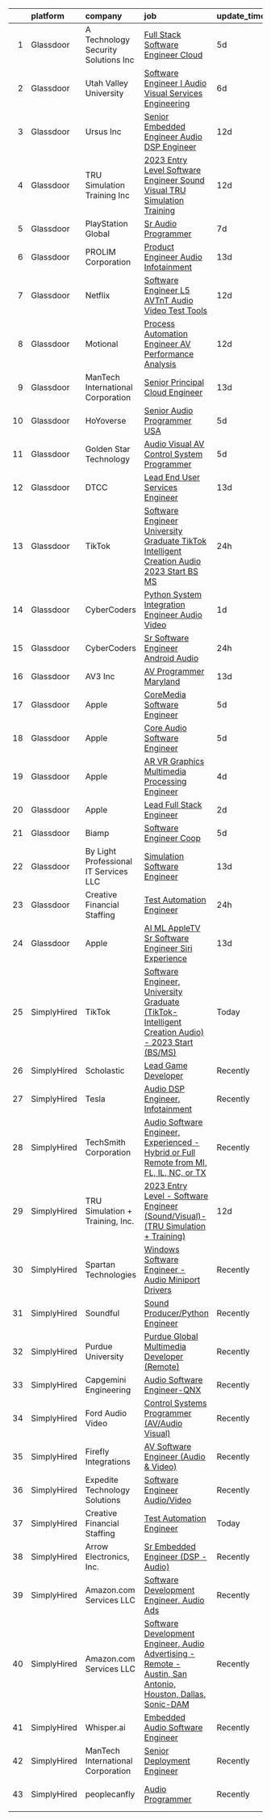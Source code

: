 

|    | platform    | company                                 | job                                                                                                                                                                                                                                                                                                                                                                                                                                                                                                                                                                                                                                                                                                                                                                                                                                                                                                                                                                                                                                                                                                                                                                                                                                                                                                                                                                                                                                | update_time   | location                 |
|---:|:------------|:----------------------------------------|:-----------------------------------------------------------------------------------------------------------------------------------------------------------------------------------------------------------------------------------------------------------------------------------------------------------------------------------------------------------------------------------------------------------------------------------------------------------------------------------------------------------------------------------------------------------------------------------------------------------------------------------------------------------------------------------------------------------------------------------------------------------------------------------------------------------------------------------------------------------------------------------------------------------------------------------------------------------------------------------------------------------------------------------------------------------------------------------------------------------------------------------------------------------------------------------------------------------------------------------------------------------------------------------------------------------------------------------------------------------------------------------------------------------------------------------|:--------------|:-------------------------|
|  1 | Glassdoor   | A  Technology   Security Solutions  Inc | [Full Stack Software Engineer   Cloud](https://www.glassdoor.com/partner/jobListing.htm?pos=115&ao=1136043&s=58&guid=00000183a6fd0316a572b131212b2d5f&src=GD_JOB_AD&t=SR&vt=w&ea=1&cs=1_ea68f1a3&cb=1664953943080&jobListingId=1008171583440&jrtk=3-0-1gejfq0pvii12801-1gejfq0qf298c000-4c564279863fe9e4-)                                                                                                                                                                                                                                                                                                                                                                                                                                                                                                                                                                                                                                                                                                                                                                                                                                                                                                                                                                                                                                                                                                                         | 5d            | Bay Shore, NY            |
|  2 | Glassdoor   | Utah Valley University                  | [Software Engineer I   Audio Visual Services   Engineering](https://www.glassdoor.com/partner/jobListing.htm?pos=120&ao=1136043&s=58&guid=00000183a6fd0316a572b131212b2d5f&src=GD_JOB_AD&t=SR&vt=w&cs=1_defe038e&cb=1664953943080&jobListingId=1008168158710&jrtk=3-0-1gejfq0pvii12801-1gejfq0qf298c000-560c416b734860a5-)                                                                                                                                                                                                                                                                                                                                                                                                                                                                                                                                                                                                                                                                                                                                                                                                                                                                                                                                                                                                                                                                                                         | 6d            | Orem, UT                 |
|  3 | Glassdoor   | Ursus  Inc                              | [Senior Embedded Engineer Audio DSP Engineer](https://www.glassdoor.com/partner/jobListing.htm?pos=107&ao=1110586&s=58&guid=00000183a6fd0316a572b131212b2d5f&src=GD_JOB_AD&t=SR&vt=w&ea=1&cs=1_894bb73d&cb=1664953943079&jobListingId=1008156250918&cpc=A65DF3A704A48F9B&jrtk=3-0-1gejfq0pvii12801-1gejfq0qf298c000-c202c0907b85c4e3--6NYlbfkN0CT8vBT9H5mqECx2dfLV_FONLPDKpIRssxVwtj05Tmm4rA5I0VNOPdM1oYsK66ov5oW1eu-rNZLOOaHJs42XQJ51uid_tkDjFEzyUTHlE9HiiBjdkROgZdHDazCl4dzkhW1InTUi3HpW84vThWvEtFZ9xC9fxrIWviREsZUGPt5plA5N_rAtvrWBiO_zBZxkHUmH6Ar6gge6vcDEO-yvLAD_qweZ8MqTAqsCMNARYK6DQOwDZRIfSCXF9tQzJzECVcShsECVTHYq2sdL8jCKnBmZFXQB35W-ESrqa2k44naE4HaSEXsfyaaUnw-01RjWfdO_y-CYVM6badNdeqbJW7swvQWnO_2jd4DvWrh43_XyD1nANkVVrUYFdWUQrSvl04a3v-2vxzO0vfIH3ImNazY-w5lwuS8Ec6OWf3ZJYjsOU1pt0dk1niahtFOeKvVNyzChIbDZQBZebHz0bk3steIuIY3CmjbuFv_EDVc4oyYXWohFQdRt0MMORqfDCKwl7IuovdA_A8_3izVViCE-Ijn70QXBksin0mcqQPyxd6SKe-NmsYSGKgKBn7bpZg9AHe5X1poim9AA3924z7WjLha4E696bEWkhCAxvgDcwcCOz31KXiCFle4e0z3wS7CLlM1qbErSBa-RmUd2PkiXO7KZUTON_gWcw0--6519FN5tbr1CDElQQ35wf19tknMs6KvqKBmIbAGhOmRuYfUzFcAAKV4OsMwsaMb5wy5PIXnVgs0aZyJoh_nKNyU_z233gOqUjqUoFJx9vFXfWMlT8nkjwbjpnT1I_KYa1ZjifqdS9HctFHpcIgDyh-igP41JcAXZgLbax2B9tyt5UqlL6lgK7sBnUfqsnYgK7cgvukBuK24loSdGBphDIW6-5v956T8P78BUwc3Rd5x2z4BTLSLEqNAVAJMMDbnPvmqm9xavqe_ov7Jp2GAHcJwXKBNdw-g_p4La39tQnzV1W3tkjpzWy6kK5mh7vws0G5iZmfE0mF7a7ymVYXJQiJitfE25KdVmLsRqUrHNQ%3D%3D) | 12d           | Westborough, MA          |
|  4 | Glassdoor   | TRU Simulation   Training  Inc          | [2023 Entry Level   Software Engineer  Sound Visual    TRU Simulation   Training ](https://www.glassdoor.com/partner/jobListing.htm?pos=109&ao=1136043&s=58&guid=00000183a6fd0316a572b131212b2d5f&src=GD_JOB_AD&t=SR&vt=w&cs=1_054828f9&cb=1664953943079&jobListingId=1008156965860&jrtk=3-0-1gejfq0pvii12801-1gejfq0qf298c000-79239c89fafc08a2-)                                                                                                                                                                                                                                                                                                                                                                                                                                                                                                                                                                                                                                                                                                                                                                                                                                                                                                                                                                                                                                                                                  | 12d           | Lutz, FL                 |
|  5 | Glassdoor   | PlayStation Global                      | [Sr Audio Programmer](https://www.glassdoor.com/partner/jobListing.htm?pos=118&ao=1136043&s=58&guid=00000183a6fd0316a572b131212b2d5f&src=GD_JOB_AD&t=SR&vt=w&ea=1&cs=1_02225824&cb=1664953943080&jobListingId=1008166347381&jrtk=3-0-1gejfq0pvii12801-1gejfq0qf298c000-72de4ea5c8403f76-)                                                                                                                                                                                                                                                                                                                                                                                                                                                                                                                                                                                                                                                                                                                                                                                                                                                                                                                                                                                                                                                                                                                                          | 7d            | Playa Vista, CA          |
|  6 | Glassdoor   | PROLIM Corporation                      | [Product Engineer   Audio  Infotainment ](https://www.glassdoor.com/partner/jobListing.htm?pos=117&ao=1136043&s=58&guid=00000183a6fd0316a572b131212b2d5f&src=GD_JOB_AD&t=SR&vt=w&ea=1&cs=1_e6727d36&cb=1664953943080&jobListingId=1008153855480&jrtk=3-0-1gejfq0pvii12801-1gejfq0qf298c000-dce75c8042e24561-)                                                                                                                                                                                                                                                                                                                                                                                                                                                                                                                                                                                                                                                                                                                                                                                                                                                                                                                                                                                                                                                                                                                      | 13d           | Plano, TX                |
|  7 | Glassdoor   | Netflix                                 | [Software Engineer  L5    AVTnT  Audio Video Test   Tools ](https://www.glassdoor.com/partner/jobListing.htm?pos=112&ao=1136043&s=58&guid=00000183a6fd0316a572b131212b2d5f&src=GD_JOB_AD&t=SR&vt=w&cs=1_8c66c01b&cb=1664953943079&jobListingId=1008157420748&jrtk=3-0-1gejfq0pvii12801-1gejfq0qf298c000-d050fa6bd6a92c14-)                                                                                                                                                                                                                                                                                                                                                                                                                                                                                                                                                                                                                                                                                                                                                                                                                                                                                                                                                                                                                                                                                                         | 12d           | Los Gatos, CA            |
|  8 | Glassdoor   | Motional                                | [Process Automation Engineer  AV Performance Analysis](https://www.glassdoor.com/partner/jobListing.htm?pos=121&ao=1136043&s=58&guid=00000183a6fd0316a572b131212b2d5f&src=GD_JOB_AD&t=SR&vt=w&ea=1&cs=1_0ffac92e&cb=1664953943080&jobListingId=1008157034319&jrtk=3-0-1gejfq0pvii12801-1gejfq0qf298c000-397ed903328f23f3-)                                                                                                                                                                                                                                                                                                                                                                                                                                                                                                                                                                                                                                                                                                                                                                                                                                                                                                                                                                                                                                                                                                         | 12d           | Las Vegas, NV            |
|  9 | Glassdoor   | ManTech International Corporation       | [Senior Principal Cloud Engineer](https://www.glassdoor.com/partner/jobListing.htm?pos=123&ao=1136043&s=58&guid=00000183a6fd0316a572b131212b2d5f&src=GD_JOB_AD&t=SR&vt=w&cs=1_7334c1ef&cb=1664953943080&jobListingId=1008153627574&jrtk=3-0-1gejfq0pvii12801-1gejfq0qf298c000-d23f17da08072c52-)                                                                                                                                                                                                                                                                                                                                                                                                                                                                                                                                                                                                                                                                                                                                                                                                                                                                                                                                                                                                                                                                                                                                   | 13d           | San Diego, CA            |
| 10 | Glassdoor   | HoYoverse                               | [Senior Audio Programmer  USA ](https://www.glassdoor.com/partner/jobListing.htm?pos=119&ao=1136043&s=58&guid=00000183a6fd0316a572b131212b2d5f&src=GD_JOB_AD&t=SR&vt=w&ea=1&cs=1_c99f1528&cb=1664953943080&jobListingId=1008172668647&jrtk=3-0-1gejfq0pvii12801-1gejfq0qf298c000-630b7ba446e9c0eb-)                                                                                                                                                                                                                                                                                                                                                                                                                                                                                                                                                                                                                                                                                                                                                                                                                                                                                                                                                                                                                                                                                                                                | 5d            | Los Angeles, CA          |
| 11 | Glassdoor   | Golden Star Technology                  | [Audio Visual  AV  Control System Programmer](https://www.glassdoor.com/partner/jobListing.htm?pos=114&ao=1136043&s=58&guid=00000183a6fd0316a572b131212b2d5f&src=GD_JOB_AD&t=SR&vt=w&ea=1&cs=1_ba32e5fb&cb=1664953943079&jobListingId=1008172257626&jrtk=3-0-1gejfq0pvii12801-1gejfq0qf298c000-f8f00d0923c638c3-)                                                                                                                                                                                                                                                                                                                                                                                                                                                                                                                                                                                                                                                                                                                                                                                                                                                                                                                                                                                                                                                                                                                  | 5d            | Cerritos, CA             |
| 12 | Glassdoor   | DTCC                                    | [Lead End User Services Engineer](https://www.glassdoor.com/partner/jobListing.htm?pos=124&ao=1136043&s=58&guid=00000183a6fd0316a572b131212b2d5f&src=GD_JOB_AD&t=SR&vt=w&cs=1_8d59999f&cb=1664953943080&jobListingId=1008154498220&jrtk=3-0-1gejfq0pvii12801-1gejfq0qf298c000-034299e3db26cde8-)                                                                                                                                                                                                                                                                                                                                                                                                                                                                                                                                                                                                                                                                                                                                                                                                                                                                                                                                                                                                                                                                                                                                   | 13d           | Jersey City, NJ          |
| 13 | Glassdoor   | TikTok                                  | [Software Engineer  University Graduate  TikTok Intelligent Creation Audio    2023 Start  BS MS ](https://www.glassdoor.com/partner/jobListing.htm?pos=110&ao=1136043&s=58&guid=00000183a6fd0316a572b131212b2d5f&src=GD_JOB_AD&t=SR&vt=w&cs=1_f5dda002&cb=1664953943079&jobListingId=1008183407970&jrtk=3-0-1gejfq0pvii12801-1gejfq0qf298c000-f59c0af007e926a3-)                                                                                                                                                                                                                                                                                                                                                                                                                                                                                                                                                                                                                                                                                                                                                                                                                                                                                                                                                                                                                                                                   | 24h           | Mountain View, CA        |
| 14 | Glassdoor   | CyberCoders                             | [Python System Integration Engineer   Audio Video](https://www.glassdoor.com/partner/jobListing.htm?pos=106&ao=1110586&s=58&guid=00000183a6fd0316a572b131212b2d5f&src=GD_JOB_AD&t=SR&vt=w&ea=1&cs=1_291b2ab7&cb=1664953943079&jobListingId=1008181925653&cpc=451933188B21919D&jrtk=3-0-1gejfq0pvii12801-1gejfq0qf298c000-69352e7f85f169f3--6NYlbfkN0CpFJQzrgRR8WqXWK1qKKEqALWJw739KlKqr2H-MSI4eoBlI4EFrmor2FYZMP3muM3gkbwWu4RJpoYrZU6Xc4qymRKuVTVW3Y0RspHZmcI4xkMpXJr5qGZI681gPFRXZW2q33p50PmqjKWABBQDNRDxogv_CIdbmk7VhXdA4dqORTv5RX-K8Gi9ttd0ZGMMLZf6-nJhbmQk3BJjVj-vmZglBgKGx5bsevKFC6JFGIAD2fIvmbmU-IbyH4A__DHGajhZyj_GDSEQidP1LvCXBk2MECXK3lPgoEkN2wKK1O75tY6ot0_xB2vDhCHTawoOUin95Wo_7vhDc3lYuVlz4Tn5yj5CF0E4RY4-IKDnAT99P9jJpInPU2oy3pjQtrEdQ-vfuodZetpk74-BP6LTDLXIyisz_oEW9whBV8-Mij8KA7T4pLG__k2J1sK9LC07B2gZyJinAF3rz_9_1XfC9KevOVHzOIW96e2U-S0C5QYR1bVZ7ZfVVsuOrEPmpkUn2h3Nj7G7fBpzvZaxUAQINn65mBNQi0gomjPlbZ6vPwYygTD6x2dtG7s4uIDk_mrV-IWxW2lWFr4OfKU5mHlrnZueja3aWVIS9QikbI0L7CP3YT4dMcBUASF2pQSPyCMM_LQa_CzDhziWpalFAMXnbzggu1v8CoieC42I8XyPEORCNc5Ci9SHXjjztwoBVXsJ6fJ2NLh_nrs02Y77qDJq4vJs5voIZy8p_Aa_vy8tE2oOIntYUiFuUdzNut9KB3PuXqPyjcA59pdoLYgXApq3j6Nloo4iDi_D4CKrDxkWDii29T3WTG-9rsKutb9r7stu0LGBWb-w5vT7mtKxZpgdjq9BF5VdvMtIJU_dnp5YuaAa3UnfapshkE6PLywxaWiQpqI7RH8_0AqCksfdZ1RAiUYcDKTmji521NCDlgP8aL6zHkinvawpIVWUbVn5ENRjtBQjHKk-_6FZgA77tX4cHIY-yTdvNC9etl7WKrh9BQrcPw%3D%3D)                            | 1d            | Torrance, CA             |
| 15 | Glassdoor   | CyberCoders                             | [Sr  Software Engineer   Android Audio](https://www.glassdoor.com/partner/jobListing.htm?pos=108&ao=1110586&s=58&guid=00000183a6fd0316a572b131212b2d5f&src=GD_JOB_AD&t=SR&vt=w&ea=1&cs=1_f5ba54aa&cb=1664953943079&jobListingId=1008184116384&cpc=451933188B21919D&jrtk=3-0-1gejfq0pvii12801-1gejfq0qf298c000-6b49a33b1de00d97--6NYlbfkN0CpFJQzrgRR8WqXWK1qKKEqALWJw739KlKqr2H-MSI4eoBlI4EFrmor2FYZMP3muM3TdYFiBFjcT5WM9L1emBm1U837LWaBeEsbrn6WUJ1peZ1vK_h9PwOLN5g8x2mQ5QwhkkipF_iU_k18BeSL7GY1iA8arB30nBuqH8wIxXW5b5EKO7oHViay7Rw3LrN8aRtyk_m3TNFe_GiUi8MLe9VgiCajMnFDOhGX_OuhNepZGa1QlUDBoTUHuEX6imRZQZivLBoUdP8K3_s9u-eMQZmoyijjFj40y9L2y4uIKy_izxx9Z0cKvotTHuldOE__k_3jVmiEvW_1qUQNptqfmJAkR2V4NtQLfyDS0hnzV1SSun2bMDzd-HFlfEbhZZwxXIEamufzxSDJIGCs1reKIatvK8nm6KEgv_gcwsRtcA13yGI81nywXJRjcrp_d14mLPKsSZiASSAHFeg46uMTipbIZm2jjJMgMjvtJ0mBCRf87Hx1ROlimwIhYeAG82u1p5zRDcsbDiLEfrqprgtYHQRCcbxVTnjHWmqFb59P549CZtl-3vHV1pDJkgTa-FykZaivfg4tdvUfQBqisp0iAZrfIIF_I_ZjrhI9GFWDbdJpsESAmAEQCz8uA1DmpkDuIydKBqN-v_vJtBlFnz39tM-QtbgE1ve1ajUtUJYvvp9Q0dh7D3HRVDRu_cuQWHf6Q4kwwoafEVNqeylC3YswemG3qG-MS3VzYB0Vur30gnKyAeswKPqF88cULxXOD_V5VuDNn-Z--XFhNFTM86K5xa5ncmIeJm-rMTXd0sshAuX8LTm45YPtuQQK7aymqXXm5f6szXu-Dbp6-BO0Ug81dY3oEhtuGwumEVfm6y6Lcn1EJH1vy0SN_lNRBNPaRgg4aTSoDFwy_YC6BgUBEB5f027Ndpaajm49KbjGNHMEGVADXO6Qsiw5cprqrW9IAzRxnb0LPKiFRESQJd55Mm4lM0DC9G6xzvdaKnXX_PzuUOJPqHEduk6sV32_xD7ejNf66rE%3D)                     | 24h           | Encinitas, CA            |
| 16 | Glassdoor   | AV3  Inc                                | [AV Programmer   Maryland](https://www.glassdoor.com/partner/jobListing.htm?pos=111&ao=1136043&s=58&guid=00000183a6fd0316a572b131212b2d5f&src=GD_JOB_AD&t=SR&vt=w&ea=1&cs=1_4ce44d32&cb=1664953943079&jobListingId=1008154094794&jrtk=3-0-1gejfq0pvii12801-1gejfq0qf298c000-332bae8060873b2f-)                                                                                                                                                                                                                                                                                                                                                                                                                                                                                                                                                                                                                                                                                                                                                                                                                                                                                                                                                                                                                                                                                                                                     | 13d           | Leonardtown, MD          |
| 17 | Glassdoor   | Apple                                   | [CoreMedia Software Engineer](https://www.glassdoor.com/partner/jobListing.htm?pos=103&ao=1110586&s=58&guid=00000183a6fd0316a572b131212b2d5f&src=GD_JOB_AD&t=SR&vt=w&cs=1_59d845b9&cb=1664953943078&jobListingId=1008170405442&cpc=451933188B21919D&jrtk=3-0-1gejfq0pvii12801-1gejfq0qf298c000-caf1d941b840105a--6NYlbfkN0BvKrLyj5gPmtZO9T8euul8TCxuuKNOtzRJOomxnwSEodTz2Bc-sPZlC5mDe-NOaJifOkdpioBsGwGaoSQ5L9lyhMNgKwaKWtSVURFKPnvTRmfmP5LZrm4nyJz-zIMi7OZmNDTBGq9CulpaiSxALjbaBwPvt7oP_VCW4ZGmoV8PeXCqcrS5rVllISUDXnWasmQkKMAN2-B52IyfHTnArq_KlC6Q0DNrqngpTIX9LZvZ4kC4oexf21pAhslVyh4V1LKfG1dQbpHreW92Rcyfe9q_JFqrvsawvZUfWDE3NX0altdLCuL3TM_FgUBxMMHNMrm8iaE5B-6p24FSH1bcvAu3AMtCounmgv_QhSb5xQ8mO5Pf28oQLRyWAC3ZjBmyoP183WlTLqSv5eXa_71U807GEesN714431BPIfn92lSLCgTMZVAiKk1KUEQ6INlbLnwN3D-mwHFl2z0MVYKn6avn_jixnJsouocg7vtFLv1KEEMMnxxEHqRQJusMRO-YqsqvQyBx6wxLAHK5DGRfywIyll04rZBzNikd0VxsVp5QWw1E1nsY86tZPEyviKvywhhJsaXqKfqIAlVeEDZY5VlTkL5JuwNcSz0F3_IXiaMsxEg2XYgfTjRa-Lcdmkb3iBQ0MFSSDYfjXvNrCYgNqEIcXwSaNs2n745w2OXt9NuZqfqxiR3lvsnJ1esfpqtjxY2Rno2iCcirByBG6q9cbcAocd9C3aG989rpdT5FGdk-lOdHRTZo-pVTg3ewdOOuixHBtCPvbRm9eeaGFxgwTwj_jmQyLfBxy5ZshTYdpYmjIzbCnhldSwfhgfllm5OduVb63oodL-bC0Ua9X5mx3m4E6lVSfyW515ePR6hbWShYYKZULomG0QOQykk6dVwntXOAWq3SD-53Hw36gXKuu-KK09mBgYOO77iqWCEKHzdrSIaMmuacgv1RerSi_gDfQ9LvAiHf18WBqkk6BLj6-UaM)                                                                                  | 5d            | San Diego, CA            |
| 18 | Glassdoor   | Apple                                   | [Core Audio Software Engineer](https://www.glassdoor.com/partner/jobListing.htm?pos=104&ao=1110586&s=58&guid=00000183a6fd0316a572b131212b2d5f&src=GD_JOB_AD&t=SR&vt=w&cs=1_0fdd485e&cb=1664953943078&jobListingId=1008170405781&cpc=654405A9B1E0A9F5&jrtk=3-0-1gejfq0pvii12801-1gejfq0qf298c000-88b56e31d8a73235--6NYlbfkN0BvKrLyj5gPmtZO9T8euul8TCxuuKNOtzRJOomxnwSEodTz2Bc-sPZlC5mDe-NOaJifOkdpioBsG1B2CqEGliT7ByJgzrB5P5aOhDvovd5l-wmv5Jqq_R4jyutpOSHtxLUS3OXSw1Uw6bDUnEPYpwGFmD4ntv1wxJq_QtczKktx7J6Ja_JxgquUfhycv9LIb9BhL4MiT652OTsi6ql2RvMcQ1fRhSfqss-n3_HbvihW8JmYqIEt7-e-Qb8V_2jA57cyAWLfpbswlV5Av9JuJEqw7OIUXiKixmbdlo6hU8Y9KYqsktTtHOWgLNM4ZfC0cXKnv7HFgtApfGH_OlPvX7reQzpMgSqhCldl2FB1BnnQsy6n5RfsKxfb2qZ4k-27VAGWTSnB7awEdBKA2LPg-m-E2nqGJXhpmkgoDPW5oiTY82_GMGxApstdZxQKAuYRRmZQgD3-G-uX_QfuEZbb1ehwv0jLdDimwjvhb6h56BT2BPT2sBx7fJbWX0RK_cYUT3Q1cYbCIY9CRvZb3oTRBkdMOhygZ5jWLlLkPoVCDhUyhDZkhXsWcQw8Fb9W_S2ZoVto0jPYhZfGbrEXj2_jwxyu-FK3rwg3hS76BFBzqSVdV6hnLF_bTiSrNU4hC5PFmfq_HWuNl0Rg_ZVoDoZsfF1SAwmbiW0Dp78-LzfVwUVAvhII3ShW6szaqnhZ_bOlgpX0wbooP19WGpvWwtNmBlkZ0AcmiO4kgQcykhKt_8sJULHrrjAlY1_SCNskVg25rIa-1BIYN71UocFdHl0v6fx2Px5kpCQNMaZmAhbGi9fzmf23p2gIwDyUX3Eno5HlRRYgZgRcvD13HZZ43diDVfKFXpqfovbr8zkn8cOCH6dgcYdiM8dhnmOkH4gDni7CRgxG2t7Md3Ais1spsb2mQD8WBs1qiRd96zBH3_KBY0VI7z7NKbp3Zr-Zo9tTDb5qmzI3cPho_3FmXA%3D%3D)                                                                                     | 5d            | San Diego, CA            |
| 19 | Glassdoor   | Apple                                   | [AR VR Graphics Multimedia Processing Engineer](https://www.glassdoor.com/partner/jobListing.htm?pos=102&ao=1110586&s=58&guid=00000183a6fd0316a572b131212b2d5f&src=GD_JOB_AD&t=SR&vt=w&cs=1_73bbd51f&cb=1664953943078&jobListingId=1008173222175&cpc=2CAED5C921A5F994&jrtk=3-0-1gejfq0pvii12801-1gejfq0qf298c000-8b61a1bba0a96094--6NYlbfkN0BvKrLyj5gPmtZO9T8euul8TCxuuKNOtzRJOomxnwSEodTz2Bc-sPZlt2Zgji_QUXHqhsZ6poRnE8TJu-DBdclpMU7pw7CWU2PQ87UG2Nt7FoNV84Y6QrSDvcrWCS5IF2B70DG4hBDFBB5sU86Jz_FpYy5KpT-gca5rkvXNvWPMf29Hbyvi8rCv3c9uHq9TFm5oqawiWdC92EhXX8k5vvpPLQVXX2MvWC-xkaSaL4F3mWCWDu7KmUKgr9D7FApozLeG4lxzdNfeXaaz47xq62Kd4IoaBudngwZVoSIMj50gZXQAh5TjRo-pd_DC_6MNRR1Pe9VoUhpOXideaQElBWStAo0MQuBb_-Lyq3hm0qzvi-2se9fw4GVW27M7x-tIOVBpDcKEznIzlcW_Lfw-ZPCp3I-tYNMENUKZK1VHAFSSdHEdXBVNE295ZFDFUDX2xLGEe1d6BknEsYmpUTd2pz6S6wI3N_n6kyLNAvGl0-tvV0ZbWL4_qBgqNtrO0bpcxlg0DEX1ZGgStH9SpzZBfcWPCF2bftz8gCYwgHlifs3NiFJv1YSWula_5pkZTM-gbsRObw0DdUxK_aC5TTLBVHL_a2mmP0QGq2FsH8HUbXMMLLqwe6wNf-Yxbal5SlBM9zfUlg33dp79zBbtF8NvH3EZ-4_d_Ez9SEu_gCMUoQoaT3fynvKmPkxUQ2DHkBggjgmUBdH7c5NeBdnV_3DObjYE1KBpnFna_UnZ9KP-oDq-bCtpFm9IqF1myGJi-tvpJwOnOBUKwnFtHdKz-hz_TO2Lc63P4_55ei_92l0kjxRwnh-Iu2OengRwKXyupyy2Biyg-hAAs3z6WPa_T2pL2rAnrIC2Wp_1pfGH92HvekxY7xPTRXl1BE1QH9YxNG0sAD2gAfd8eViF206a9FZHRX_6HpoylBfVIefZ4mbQwiGcuoGBeN4nqHAWHpLtW-vZhAygv-yP9xiX3fGP2zIYN4zR7O9Lv9FCgnqjhJ2GBQZG_w%3D%3D)                                    | 4d            | Cupertino, CA            |
| 20 | Glassdoor   | Apple                                   | [Lead Full Stack Engineer](https://www.glassdoor.com/partner/jobListing.htm?pos=116&ao=1136043&s=58&guid=00000183a6fd0316a572b131212b2d5f&src=GD_JOB_AD&t=SR&vt=w&cs=1_26c1ebb8&cb=1664953943080&jobListingId=1008179600490&jrtk=3-0-1gejfq0pvii12801-1gejfq0qf298c000-fd750100ab846126-)                                                                                                                                                                                                                                                                                                                                                                                                                                                                                                                                                                                                                                                                                                                                                                                                                                                                                                                                                                                                                                                                                                                                          | 2d            | Cupertino, CA            |
| 21 | Glassdoor   | Biamp                                   | [Software Engineer Coop](https://www.glassdoor.com/partner/jobListing.htm?pos=113&ao=1136043&s=58&guid=00000183a6fd0316a572b131212b2d5f&src=GD_JOB_AD&t=SR&vt=w&ea=1&cs=1_0e9668c1&cb=1664953943079&jobListingId=1008172116146&jrtk=3-0-1gejfq0pvii12801-1gejfq0qf298c000-1ac04d1aa6318060-)                                                                                                                                                                                                                                                                                                                                                                                                                                                                                                                                                                                                                                                                                                                                                                                                                                                                                                                                                                                                                                                                                                                                       | 5d            | Rochester, NY            |
| 22 | Glassdoor   | By Light Professional IT Services LLC   | [Simulation Software Engineer](https://www.glassdoor.com/partner/jobListing.htm?pos=122&ao=1136043&s=58&guid=00000183a6fd0316a572b131212b2d5f&src=GD_JOB_AD&t=SR&vt=w&cs=1_4d0e80de&cb=1664953943080&jobListingId=1008154606712&jrtk=3-0-1gejfq0pvii12801-1gejfq0qf298c000-e7bdb94b891abdad-)                                                                                                                                                                                                                                                                                                                                                                                                                                                                                                                                                                                                                                                                                                                                                                                                                                                                                                                                                                                                                                                                                                                                      | 13d           | Fort Campbell, KY        |
| 23 | Glassdoor   | Creative Financial Staffing             | [Test Automation Engineer](https://www.glassdoor.com/partner/jobListing.htm?pos=101&ao=1110586&s=58&guid=00000183a6fd0316a572b131212b2d5f&src=GD_JOB_AD&t=SR&vt=w&cs=1_c1e24ea0&cb=1664953943077&jobListingId=1008184517878&cpc=61E17551093C17CB&jrtk=3-0-1gejfq0pvii12801-1gejfq0qf298c000-a2abbe75349c6404--6NYlbfkN0AyIsnDczwcVDFrYpf5kat3hxWjSi6qx3YGCfJB8v0u0vc-tp00pMI0V8D1NeQ9fZOygv_n5WRjeoIUjy2ao5K6Ds1blURDcZHmDEk-8SH0Z_k1fJPFgW1phuyVci0xrRcObR7r-sRcCEdV3oty44-YheOlakP91yc6F60XBNeGftKJAKPR6BmzAw4f6a_HEGKDx0y7o2Y91NbNBj4RghBknqzN7ORMfuLn4t7Ro5GFIAcWC-n5k1w2UmOQTTTqUPl1pxAYUq6AhdxrhBZBDKOO297S-YVhf6l2Y64VaHMwj4Vw2VKdySyCf6HjkYHrRUQVEVMGnPJBBkheTcJSFu2TfLaGAhSFHlOfOUg58vzNIztLcsTOcU8Zp1OZAXlIyd2W15D-kmftYdc1zgmhA_CUnfNXYOjNHI7uUW9lbYRzJYXsWYNg9GnmOK1TUmpjHs21uK_Hx61hS3zta4kOMC5DzX1CGYBsPqVhwUd0SrlHiK-9MnV2gl9duWOH9-5AaxuF1ddep7PnpexMxa_eEDlHmFY1uO0sEBr2oYwLdKbqIJV7yd1oHsRKfTFHN4taMWGRLkV12yEfu8vqDf4URd1RsjpCdqNMQAXzNpvpqq01jA%3D%3D)                                                                                                                                                                                                                                                                                                                                                                                                                                                         | 24h           | Grand Rapids, MI         |
| 24 | Glassdoor   | Apple                                   | [AI ML   AppleTV Sr  Software Engineer  Siri Experience](https://www.glassdoor.com/partner/jobListing.htm?pos=105&ao=1110586&s=58&guid=00000183a6fd0316a572b131212b2d5f&src=GD_JOB_AD&t=SR&vt=w&cs=1_f467193b&cb=1664953943078&jobListingId=1008153258976&cpc=2CAED5C921A5F994&jrtk=3-0-1gejfq0pvii12801-1gejfq0qf298c000-dbb4e87c1a2b4b38--6NYlbfkN0BvKrLyj5gPmtZO9T8euul8TCxuuKNOtzRJOomxnwSEodTz2Bc-sPZlt2Zgji_QUXFfKcLY1e5bcxwoHRCzBTNPP9eqmMMgLnslh5CFLIFrp9uky51fEDjEwcpwZN0PUDVSzpYB_-_aXUTb5TXA3wXONvC0m610aK4c2fbkfVpbNuyN7vCRE2Ckdj3lm7sj3JZn9GossZY9U8w_9NlI5KgOm9Pj9GaPRaN9hRX1_bwiNhB-nJ4PanM05gwsM0zrJz5DN3jccnMOFPabb6UJaUHipfScv0XKjPni_zgtzo0aPh2LRnoCnHCuFAVCFSFfTTZJTG_Q4Ojo9KYBySzlzSW951n-9evUv5qee_VGrrcmD6KCUgU29cbWDdmK1K_VvVeAEZuWz3LtrY6YEKD9hYl-5sm0JzYoTzZ_PlK6AJDlVgKYDc9rmWkVmevDHiHRK7QaRQ5s8lcL4z9t3sH4U190RMP0_3EBDdUn2PUT4iA4BxyUc8G1mmoPJYngz8pDtiy-K1ZcJ_aFt-EEPAsYw2Vf8QlVa37QK_j84vhCS77BEyG6-2nrqTTXuPRZkBc7t2hZ2wrPfVgvj4Jn3Lgx8XbqfCK-oHnSRY3Cv8IRF6P31e_8afzP0RRTiaEZd4YXB09eUPG3VWO4pk2chOT-V5xrnCvUmBAlt4sDC-VgISiYbMGCyZVE_EH7X30SiNHna18tyG5STSrDwu7_0yGCMagzB3mpSaVfdq0d2t2Eig2B_Lsg2laS9a6xldr18f3j7PxxuJSPueJQ70l6tNJrZVsK_yaWnJdcq2Qma8HfwjvrMhGAmJ3X5jRfLC43NUXBB6yL-Ef_5dHQtosj_WDdQ8_SSF-rxkWdzDTwwlTmpr9qLf0iftSvKcUArbgA-z7uapzcKyKbb6k-Pf1MieVkgwMKJsaYQxWy7THmF4gOwZVhXKRkR5NYrW1XAh-auXR7Az0O2CWdpOn_1b8wWBd5mSBheQQLCF-kTP1Rqq7VpJD5kOdhagBTU3gD)                       | 13d           | Cupertino, CA            |
| 25 | SimplyHired | TikTok                                  | [Software Engineer, University Graduate (TikTok-Intelligent Creation Audio) - 2023 Start (BS/MS)](https://www.simplyhired.com/job/d9VSsmvAW7p9Rneg4UzeLbbNWV5ks3OSwNxvp2t9KESEgovHvr3gcg?q=sound+developer)                                                                                                                                                                                                                                                                                                                                                                                                                                                                                                                                                                                                                                                                                                                                                                                                                                                                                                                                                                                                                                                                                                                                                                                                                        | Today         | Mountain View, CA        |
| 26 | SimplyHired | Scholastic                              | [Lead Game Developer](https://www.simplyhired.com/job/DTz35nzJgDgVh070S-dwrObT5Rl9sNQdLka6ZUBayi3X1bodL5Wyaw?q=sound+developer)                                                                                                                                                                                                                                                                                                                                                                                                                                                                                                                                                                                                                                                                                                                                                                                                                                                                                                                                                                                                                                                                                                                                                                                                                                                                                                    | Recently      | New York, NY             |
| 27 | SimplyHired | Tesla                                   | [Audio DSP Engineer, Infotainment](https://www.simplyhired.com/job/TCu5dfyQ5a2i0gok_RJeBsz7z7UEdN-bb8A7kWTNNXGdZ-z-ZTi9pQ?q=sound+developer)                                                                                                                                                                                                                                                                                                                                                                                                                                                                                                                                                                                                                                                                                                                                                                                                                                                                                                                                                                                                                                                                                                                                                                                                                                                                                       | Recently      | Palo Alto, CA            |
| 28 | SimplyHired | TechSmith Corporation                   | [Audio Software Engineer, Experienced - Hybrid or Full Remote from MI, FL, IL, NC, or TX](https://www.simplyhired.com/job/8Ri1bqcZce2bH5Fmfv2FSUlejcX6u0ta2zJ4WcsU7MCmt_AXDCG5Tg?q=sound+developer)                                                                                                                                                                                                                                                                                                                                                                                                                                                                                                                                                                                                                                                                                                                                                                                                                                                                                                                                                                                                                                                                                                                                                                                                                                | Recently      | Remote, MI               |
| 29 | SimplyHired | TRU Simulation + Training, Inc.         | [2023 Entry Level - Software Engineer (Sound/Visual)- (TRU Simulation + Training)](https://www.simplyhired.com/job/8jIwik4siY64RcwXlfpKWJ5GVkOOKaqRcNfT-PanmM-zM2T_a00kmA?q=sound+developer)                                                                                                                                                                                                                                                                                                                                                                                                                                                                                                                                                                                                                                                                                                                                                                                                                                                                                                                                                                                                                                                                                                                                                                                                                                       | 12d           | Lutz, FL                 |
| 30 | SimplyHired | Spartan Technologies                    | [Windows Software Engineer - Audio Miniport Drivers](https://www.simplyhired.com/job/J01v2D8n4hnEmlEtBxgTUQr4p8odM4CTP0YONd0EjxAranLGb3ZuCw?q=sound+developer)                                                                                                                                                                                                                                                                                                                                                                                                                                                                                                                                                                                                                                                                                                                                                                                                                                                                                                                                                                                                                                                                                                                                                                                                                                                                     | Recently      | San Antonio, TX          |
| 31 | SimplyHired | Soundful                                | [Sound Producer/Python Engineer](https://www.simplyhired.com/job/fKwTfqRWVzhZJJT6yoybTUB5_pL76wxlddnu6kqy2_naoU7JVaHVBQ?q=sound+developer)                                                                                                                                                                                                                                                                                                                                                                                                                                                                                                                                                                                                                                                                                                                                                                                                                                                                                                                                                                                                                                                                                                                                                                                                                                                                                         | Recently      | Remote                   |
| 32 | SimplyHired | Purdue University                       | [Purdue Global Multimedia Developer (Remote)](https://www.simplyhired.com/job/cvUD7Eglt7F6PuGpKLP36cfngifi5NcQBecGnw1MTZstAku6LT4Ilw?q=sound+developer)                                                                                                                                                                                                                                                                                                                                                                                                                                                                                                                                                                                                                                                                                                                                                                                                                                                                                                                                                                                                                                                                                                                                                                                                                                                                            | Recently      | Indiana                  |
| 33 | SimplyHired | Capgemini Engineering                   | [Audio Software Engineer-QNX](https://www.simplyhired.com/job/PukCn5c0YkczLS9XEUe4tc5PCt4zU0TPuQdkBzKm3vRCDZIU_1rfkQ?q=sound+developer)                                                                                                                                                                                                                                                                                                                                                                                                                                                                                                                                                                                                                                                                                                                                                                                                                                                                                                                                                                                                                                                                                                                                                                                                                                                                                            | Recently      | Remote                   |
| 34 | SimplyHired | Ford Audio Video                        | [Control Systems Programmer (AV/Audio Visual)](https://www.simplyhired.com/job/xanEzyDhRi0M3mc3H-EUUx4RJqK473-paq8sU3EwlhUe6HlvxawFow?q=sound+developer)                                                                                                                                                                                                                                                                                                                                                                                                                                                                                                                                                                                                                                                                                                                                                                                                                                                                                                                                                                                                                                                                                                                                                                                                                                                                           | Recently      | Oklahoma City, OK        |
| 35 | SimplyHired | Firefly Integrations                    | [AV Software Engineer (Audio & Video)](https://www.simplyhired.com/job/wVgS93FoPnoW1lPtzLJkhlTfa__oNlyaoLpNK2pOp4o_LNKowYZnrw?q=sound+developer)                                                                                                                                                                                                                                                                                                                                                                                                                                                                                                                                                                                                                                                                                                                                                                                                                                                                                                                                                                                                                                                                                                                                                                                                                                                                                   | Recently      | Middlebury, IN           |
| 36 | SimplyHired | Expedite Technology Solutions           | [Software Engineer Audio/Video](https://www.simplyhired.com/job/lmrgmyAI2EOoQ26JZsxG08uHYhc31CoyUB21FlhdG7nL_OT-2zgVpA?q=sound+developer)                                                                                                                                                                                                                                                                                                                                                                                                                                                                                                                                                                                                                                                                                                                                                                                                                                                                                                                                                                                                                                                                                                                                                                                                                                                                                          | Recently      | Remote                   |
| 37 | SimplyHired | Creative Financial Staffing             | [Test Automation Engineer](https://www.simplyhired.com/job/yLcbuMrv8-ltVcdwWu6VJY2NT0idD3_1Y1d0hfED4HbLyuxUwBg1uQ?q=sound+developer)                                                                                                                                                                                                                                                                                                                                                                                                                                                                                                                                                                                                                                                                                                                                                                                                                                                                                                                                                                                                                                                                                                                                                                                                                                                                                               | Today         | Grand Rapids, MI         |
| 38 | SimplyHired | Arrow Electronics, Inc.                 | [Sr Embedded Engineer (DSP - Audio)](https://www.simplyhired.com/job/i311K4SrDxCaCVOg2tksHN_IUkWR9trCPsnkekg2Ppoy9X1XTHyy_Q?q=sound+developer)                                                                                                                                                                                                                                                                                                                                                                                                                                                                                                                                                                                                                                                                                                                                                                                                                                                                                                                                                                                                                                                                                                                                                                                                                                                                                     | Recently      | Westborough, MA          |
| 39 | SimplyHired | Amazon.com Services LLC                 | [Software Development Engineer, Audio Ads](https://www.simplyhired.com/job/W2SV2wEXvBvTN4vvCTCgTY1GSpufgYVMwOae4qvuG4SR2sjqI2rWXg?q=sound+developer)                                                                                                                                                                                                                                                                                                                                                                                                                                                                                                                                                                                                                                                                                                                                                                                                                                                                                                                                                                                                                                                                                                                                                                                                                                                                               | Recently      | Austin, TX               |
| 40 | SimplyHired | Amazon.com Services LLC                 | [Software Development Engineer, Audio Advertising - Remote - Austin, San Antonio, Houston, Dallas, Sonic-DAM](https://www.simplyhired.com/job/qTHH5OUiBNSkS3mONXF3tDX4djqlaEoibiDONMac2nAm1J5oKGb0HA?q=sound+developer)                                                                                                                                                                                                                                                                                                                                                                                                                                                                                                                                                                                                                                                                                                                                                                                                                                                                                                                                                                                                                                                                                                                                                                                                            | Recently      | Austin, TX               |
| 41 | SimplyHired | Whisper.ai                              | [Embedded Audio Software Engineer](https://www.simplyhired.com/job/ZMTGSSKnJ3J72fSEwF45cg_M5Xxfc_s71G7wMj0GkivJRW1SXn0Liw?q=sound+developer)                                                                                                                                                                                                                                                                                                                                                                                                                                                                                                                                                                                                                                                                                                                                                                                                                                                                                                                                                                                                                                                                                                                                                                                                                                                                                       | Recently      | San Francisco, CA        |
| 42 | SimplyHired | ManTech International Corporation       | [Senior Deployment Engineer](https://www.simplyhired.com/job/C0L7s8dKsJXUkS1bD_TyQFrNT4BDDiXiC8WVp6ZOF1PzFHz51SjQdg?q=sound+developer)                                                                                                                                                                                                                                                                                                                                                                                                                                                                                                                                                                                                                                                                                                                                                                                                                                                                                                                                                                                                                                                                                                                                                                                                                                                                                             | Recently      | Chantilly, VA            |
| 43 | SimplyHired | peoplecanfly                            | [Audio Programmer](https://www.simplyhired.com/job/0SOwR_vVKVdEVfqGAVu25DtLehXcmA4JfOXlwiwyny14KfgT84h0eg?q=sound+developer)                                                                                                                                                                                                                                                                                                                                                                                                                                                                                                                                                                                                                                                                                                                                                                                                                                                                                                                                                                                                                                                                                                                                                                                                                                                                                                       | Recently      | New York, NY +1 location |